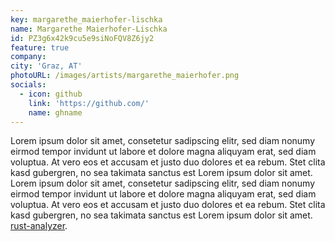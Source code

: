 ```yaml
---
key: margarethe_maierhofer-lischka
name: Margarethe Maierhofer-Lischka
id: PZ3g6x42k9cu5e9siNoFQV8Z6jy2
feature: true
company: 
city: 'Graz, AT'
photoURL: /images/artists/margarethe_maierhofer.png
socials:
  - icon: github
    link: 'https://github.com/'
    name: ghname
---
```

Lorem ipsum dolor sit amet, consetetur sadipscing elitr, sed diam nonumy eirmod tempor invidunt ut labore et dolore magna aliquyam erat, sed diam voluptua. At vero eos et accusam et justo duo dolores et ea rebum. Stet clita kasd gubergren, no sea takimata sanctus est Lorem ipsum dolor sit amet. Lorem ipsum dolor sit amet, consetetur sadipscing elitr, sed diam nonumy eirmod tempor invidunt ut labore et dolore magna aliquyam erat, sed diam voluptua. At vero eos et accusam et justo duo dolores et ea rebum. Stet clita kasd gubergren, no sea takimata sanctus est Lorem ipsum dolor sit amet. [rust-analyzer](https://github.com/rust-analyzer/rust-analyzer).
